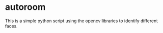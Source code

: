 autoroom
========

This is a simple python script using the opencv libraries to identify different faces.


